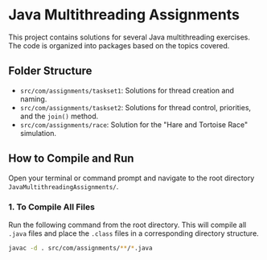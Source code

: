 # Java Multithreading Assignments

This project contains solutions for several Java multithreading exercises. The code is organized into packages based on the topics covered.

## Folder Structure

- `src/com/assignments/taskset1`: Solutions for thread creation and naming.
- `src/com/assignments/taskset2`: Solutions for thread control, priorities, and the `join()` method.
- `src/com/assignments/race`: Solution for the "Hare and Tortoise Race" simulation.

## How to Compile and Run

Open your terminal or command prompt and navigate to the root directory `JavaMultithreadingAssignments/`.

### 1. To Compile All Files

Run the following command from the root directory. This will compile all `.java` files and place the `.class` files in a corresponding directory structure.

```bash
javac -d . src/com/assignments/**/*.java